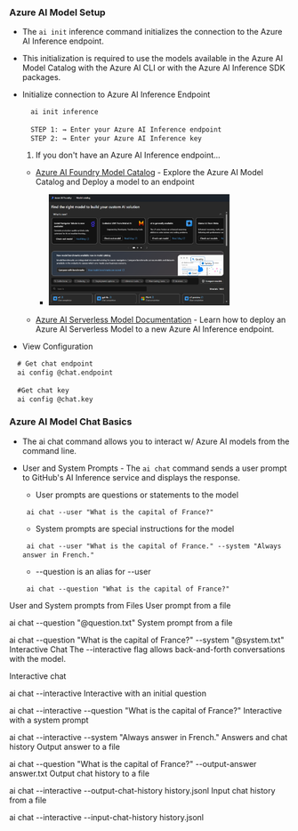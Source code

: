 ### Azure AI Model Setup
  * The ``` ai init ``` inference command initializes the connection to the Azure AI Inference endpoint.
  * This initialization is required to use the models available in the Azure AI Model Catalog with the Azure AI CLI or with the Azure AI Inference SDK packages.

  * Initialize connection to Azure AI Inference Endpoint
    ```
      ai init inference
  
      STEP 1: ⇛ Enter your Azure AI Inference endpoint
      STEP 2: ⇛ Enter your Azure AI Inference key
    ```
  
    1. If you don't have an Azure AI Inference endpoint...
      * <a href="https://ai.azure.com/explore/models">Azure AI Foundry Model Catalog</a> - Explore the Azure AI Model Catalog and Deploy a model to an endpoint
        * <img src="https://github.com/mkader/Book-of-AI---Azure/blob/main/img/03.01.azure ai foundry.png" height=200>
  
      * <a href="https://learn.microsoft.com/en-us/azure/ai-studio/how-to/deploy-models-serverless?tabs=azure-ai-studio">Azure AI Serverless Model Documentation</a> - Learn how to deploy an Azure AI Serverless Model to a new Azure AI Inference endpoint.

  * View Configuration
  ```
    # Get chat endpoint
    ai config @chat.endpoint

    #Get chat key
    ai config @chat.key
  ```

### Azure AI Model Chat Basics

 * The ai chat command allows you to interact w/ Azure AI models from the command line.

 * User and System Prompts - The ``` ai chat ``` command sends a user prompt to GitHub's AI Inference service and displays the response.
    * User prompts are questions or statements to the model
     ```
      ai chat --user "What is the capital of France?"
     ```
    * System prompts are special instructions for the model
     ```
      ai chat --user "What is the capital of France." --system "Always answer in French."
     ```
    * --question is an alias for --user
     ```
      ai chat --question "What is the capital of France?"
     ```
User and System prompts from Files
User prompt from a file

ai chat --question "@question.txt"
System prompt from a file

ai chat --question "What is the capital of France?" --system "@system.txt"
Interactive Chat
The --interactive flag allows back-and-forth conversations with the model.

Interactive chat

ai chat --interactive
Interactive with an initial question

ai chat --interactive --question "What is the capital of France?"
Interactive with a system prompt

ai chat --interactive --system "Always answer in French."
Answers and chat history
Output answer to a file

ai chat --question "What is the capital of France?" --output-answer answer.txt
Output chat history to a file

ai chat --interactive --output-chat-history history.jsonl
Input chat history from a file

ai chat --interactive --input-chat-history history.jsonl
